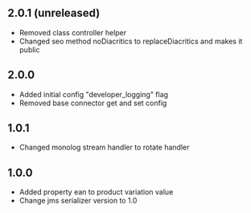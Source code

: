 2.0.1 (unreleased)
-----
- Removed class controller helper
- Changed seo method noDiacritics to replaceDiacritics and makes it public

2.0.0
-----
- Added initial config "developer_logging" flag
- Removed base connector get and set config

1.0.1
-----
- Changed monolog stream handler to rotate handler

1.0.0
-----
- Added property ean to product variation value
- Change jms serializer version to 1.0